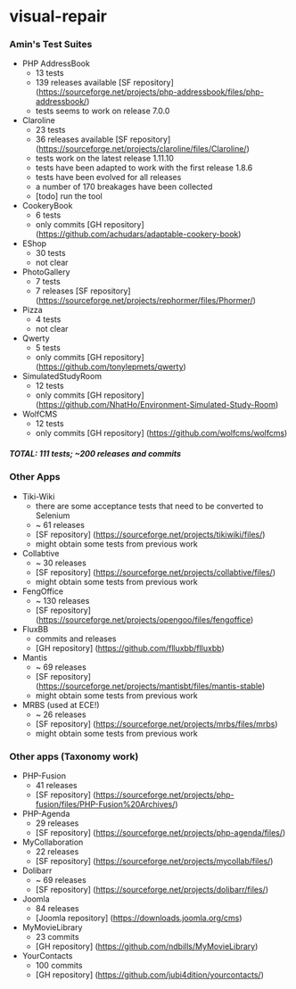 # visual-repair


###  Amin's Test Suites

* PHP AddressBook 
	* 13 tests
	* 139 releases available [SF repository] (https://sourceforge.net/projects/php-addressbook/files/php-addressbook/)
	* tests seems to work on release 7.0.0
* Claroline
	* 23 tests
	* 36 releases available [SF repository] (https://sourceforge.net/projects/claroline/files/Claroline/)
	* tests work on the latest release 1.11.10
	* tests have been adapted to work with the first release 1.8.6
	* tests have been evolved for all releases
	* a number of 170 breakages have been collected
	* [todo] run the tool
* CookeryBook
	* 6 tests
	* only commits [GH repository] (https://github.com/achudars/adaptable-cookery-book)
* EShop
	* 30 tests
	* not clear
* PhotoGallery
	* 7 tests
	* 7 releases [SF repository] (https://sourceforge.net/projects/rephormer/files/Phormer/)
* Pizza
	* 4 tests
	* not clear
* Qwerty
	* 5 tests
	* only commits [GH repository] (https://github.com/tonylepmets/qwerty)
* SimulatedStudyRoom
	* 12 tests
	* only commits [GH repository] (https://github.com/NhatHo/Environment-Simulated-Study-Room)
* WolfCMS
	* 12 tests
	* only commits [GH repository] (https://github.com/wolfcms/wolfcms)

##### TOTAL: 111 tests; ~200 releases and commits

###  Other Apps
* Tiki-Wiki 
	* there are some acceptance tests that need to be converted to Selenium
	* ~ 61 releases
	* [SF repository] (https://sourceforge.net/projects/tikiwiki/files/)
	* might obtain some tests from previous work
* Collabtive 
	* ~ 30 releases
	* [SF repository] (https://sourceforge.net/projects/collabtive/files/)
	* might obtain some tests from previous work
* FengOffice
	* ~ 130 releases
	* [SF repository] (https://sourceforge.net/projects/opengoo/files/fengoffice)
* FluxBB
	* commits and releases
	* [GH repository] (https://github.com/flluxbb/flluxbb)
* Mantis
	* ~ 69 releases
	* [SF repository] (https://sourceforge.net/projects/mantisbt/files/mantis-stable)
	* might obtain some tests from previous work
* MRBS (used at ECE!)
	* ~ 26 releases
	* [SF repository] (https://sourceforge.net/projects/mrbs/files/mrbs)
	* might obtain some tests from previous work

### Other apps (Taxonomy work)
* PHP-Fusion
	* 41 releases
	* [SF repository] (https://sourceforge.net/projects/php-fusion/files/PHP-Fusion%20Archives/)
* PHP-Agenda
	* 29 releases 
	* [SF repository] (https://sourceforge.net/projects/php-agenda/files/)
* MyCollaboration
	* 22 releases	 	
	* [SF repository] (https://sourceforge.net/projects/mycollab/files/)
* Dolibarr 
	* ~ 69 releases
	* [SF repository] (https://sourceforge.net/projects/dolibarr/files/)
* Joomla
	* 84 releases
	* [Joomla repository] (https://downloads.joomla.org/cms)
* MyMovieLibrary
	* 23 commits
	* [GH repository] (https://github.com/ndbills/MyMovieLibrary)
* YourContacts
	* 100 commits
	* [GH repository] (https://github.com/jubi4dition/yourcontacts/)